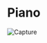 # Piano
![Capture](https://user-images.githubusercontent.com/96682508/150206201-961dd9d2-a4f9-4b5e-aca5-59e77b064d4a.PNG)
